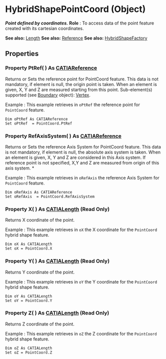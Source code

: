 # HybridShapePointCoord (Object)

**_Point defined by coordinates._**
**Role** : To access data of the point feature created with its cartesian coordinates.

**See also:**      [Length](../KnowledgeInterfaces/interface_Length_8108.md) **See also:**      [Reference](../InfInterfaces/interface_Reference_17481.md) **See also:**      [HybridShapeFactory](../GSMInterfaces/interface_HybridShapeFactory_68680.md)

## Properties

### Property **PtRef**( ) As [CATIAReference](../InfInterfaces/interface_Reference_17481.md)

Returns or Sets the reference point for PointCoord feature.
This data is not mandatory, if element is null, the origin point is taken.
When an element is given, X, Y and Z are measured starting from this point.
Sub-element(s) supported (see [Boundary](../MecModInterfaces/interface_Boundary_14542.md) object): [Vertex](../MecModInterfaces/interface_Vertex_8466.md).

Example
:      This example retrieves in `oPtRef` the reference point for `PointCoord` feature.

```VBScript
Dim oPtRef As CATIAReference
Set oPtRef  = PointCoord.PtRef

```

### Property **RefAxisSystem**( ) As [CATIAReference](../InfInterfaces/interface_Reference_17481.md)

Returns or Sets the reference Axis System for PointCoord feature.
This data is not mandatory, if element is null, the absolute axis system is taken.
When an element is given, X, Y and Z are considered in this Axis system.
If reference point is not specified, X,Y and Z are measured from origin of this axis system. *

Example
:      This example retrieves in `oRefAxis` the reference Axis System for `PointCoord` feature.

```VBScript
Dim oRefAxis As CATIAReference
Set oRefAxis  = PointCoord.RefAxisSystem

```

### Property **X**( ) As [CATIALength](../KnowledgeInterfaces/interface_Length_8108.md) (Read Only)

Returns X coordinate of the point.

Example
:      This example retrieves in `oX` the X coordinate for the `PointCoord` hybrid shape feature.

```VBScript
Dim oX As CATIALength
Set oX = PointCoord.X

```

### Property **Y**( ) As [CATIALength](../KnowledgeInterfaces/interface_Length_8108.md) (Read Only)

Returns Y coordinate of the point.

Example
:      This example retrieves in `oY` the Y coordinate for the `PointCoord` hybrid shape feature.

```VBScript
Dim oY As CATIALength
Set oY = PointCoord.Y

```

### Property **Z**( ) As [CATIALength](../KnowledgeInterfaces/interface_Length_8108.md) (Read Only)

Returns Z coordinate of the point.

Example
:      This example retrieves in `oZ` the Z coordinate for the `PointCoord` hybrid shape feature.

```VBScript
Dim oZ As CATIALength
Set oZ = PointCoord.Z

```
